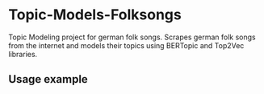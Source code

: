 # Topic-Models-Folksongs
Topic Modeling project for german folk songs.
Scrapes german folk songs from the internet and models their topics using BERTopic and Top2Vec libraries.


## Usage example
